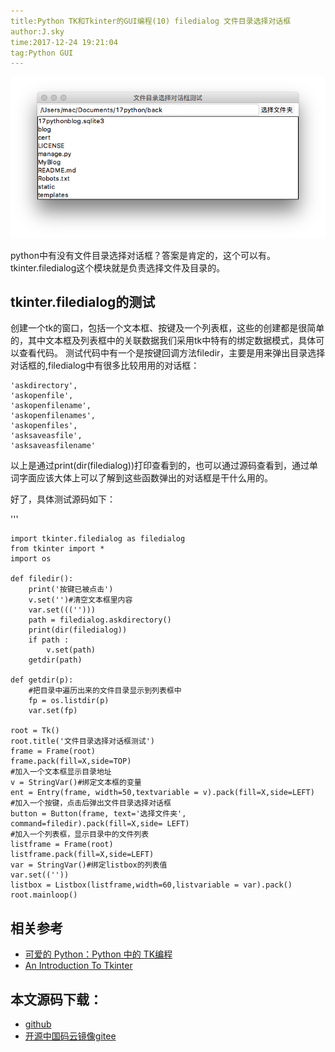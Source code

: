 ```yaml
---
title:Python TK和Tkinter的GUI编程(10) filedialog 文件目录选择对话框
author:J.sky
time:2017-12-24 19:21:04
tag:Python GUI
---
```


![输入图片说明](assets/images/media/upload/2017/12/Snip20171224_4.png)

python中有没有文件目录选择对话框？答案是肯定的，这个可以有。tkinter.filedialog这个模块就是负责选择文件及目录的。

## tkinter.filedialog的测试

创建一个tk的窗口，包括一个文本框、按键及一个列表框，这些的创建都是很简单的，其中文本框及列表框中的关联数据我们采用tk中特有的绑定数据模式，具体可以查看代码。
测试代码中有一个是按键回调方法filedir，主要是用来弹出目录选择对话框的,filedialog中有很多比较用用的对话框：


    'askdirectory',
    'askopenfile',
    'askopenfilename',
    'askopenfilenames',
    'askopenfiles',
    'asksaveasfile',
    'asksaveasfilename'

以上是通过print(dir(filedialog))打印查看到的，也可以通过源码查看到，通过单词字面应该大体上可以了解到这些函数弹出的对话框是干什么用的。

好了，具体测试源码如下：

'''


    import tkinter.filedialog as filedialog
    from tkinter import *
    import os
    
    def filedir():
        print('按键已被点击')
        v.set('')#清空文本框里内容
        var.set((('')))
        path = filedialog.askdirectory()
        print(dir(filedialog))
        if path :
            v.set(path)
        getdir(path)
    
    def getdir(p):
        #把目录中遍历出来的文件目录显示到列表框中
        fp = os.listdir(p)
        var.set(fp)
    
    root = Tk()
    root.title('文件目录选择对话框测试')
    frame = Frame(root)
    frame.pack(fill=X,side=TOP)
    #加入一个文本框显示目录地址
    v = StringVar()#绑定文本框的变量
    ent = Entry(frame, width=50,textvariable = v).pack(fill=X,side=LEFT)
    #加入一个按键，点击后弹出文件目录选择对话框
    button = Button(frame, text='选择文件夹', command=filedir).pack(fill=X,side= LEFT)
    #加入一个列表框，显示目录中的文件列表
    listframe = Frame(root)
    listframe.pack(fill=X,side=LEFT)
    var = StringVar()#绑定listbox的列表值
    var.set((''))
    listbox = Listbox(listframe,width=60,listvariable = var).pack()
    root.mainloop()


## 相关参考

+ [可爱的 Python：Python 中的 TK编程](https://www.ibm.com/developerworks/cn/linux/sdk/python/charm-12/index.html)
+ [An Introduction To Tkinter](http://effbot.org/tkinterbook/tkinter-index.htm)

## 本文源码下载：

+ [github](https://github.com/bosichong/17python.com/tree/master/gui)
+ [开源中国码云镜像gitee](https://gitee.com/J_Sky/17python.com/tree/master/gui)